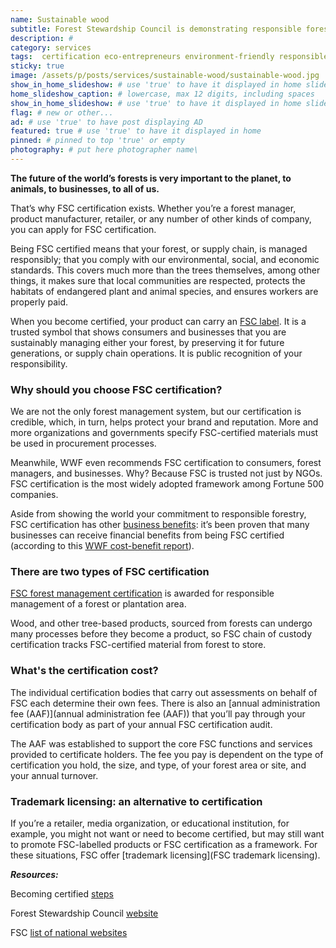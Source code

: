 ```yaml
---
name: Sustainable wood
subtitle: Forest Stewardship Council is demonstrating responsible forest supply chain management
description: #
category: services
tags:  certification eco-entrepreneurs environment-friendly responsible-sources save-trees  social-responsibility wood
sticky: true
image: /assets/p/posts/services/sustainable-wood/sustainable-wood.jpg
show_in_home_slideshow: # use 'true' to have it displayed in home slideshow
home_slideshow_caption: # lowercase, max 12 digits, including spaces
show_in_home_slideshow: # use 'true' to have it displayed in home slideshow
flag: # new or other...
ad: # use 'true' to have post displaying AD
featured: true # use 'true' to have it displayed in home
pinned: # pinned to top 'true' or empty
photography: # put here photographer name\
---
```


**The future of the world’s forests is very important to the planet, to animals, to businesses, to all of us.**

That’s why FSC certification exists. Whether you’re a forest manager, product manufacturer, retailer, or any number of other kinds of company, you can apply for FSC certification.

Being FSC certified means that your forest, or supply chain, is managed responsibly; that you comply with our environmental, social, and economic standards. This covers much more than the trees themselves, among other things, it makes sure that local communities are respected, protects the habitats of endangered plant and animal species, and ensures workers are properly paid.

When you become certified, your product can carry an [FSC label](https://ic.fsc.org/en/for-business/business-benefits/fsc-labels). It is a trusted symbol that shows consumers and businesses that you are sustainably managing either your forest, by preserving it for future generations, or supply chain operations. It is public recognition of your responsibility.

### Why should you choose FSC certification?

We are not the only forest management system, but our certification is credible, which, in turn, helps protect your brand and reputation. More and more organizations and governments specify FSC-certified materials must be used in procurement processes.

Meanwhile, WWF even recommends FSC certification to consumers, forest managers, and businesses. Why? Because FSC is trusted not just by NGOs. FSC certification is the most widely adopted framework among Fortune 500 companies.

Aside from showing the world your commitment to responsible forestry, FSC certification has other [business benefits](https://ic.fsc.org/en/benefits-for-business): it’s been proven that many businesses can receive financial benefits from being FSC certified (according to this [WWF cost-benefit report](http://wwf.panda.org/wwf_news/?250330)).

### There are two types of FSC certification

[FSC forest management certification](https://ic.fsc.org/en/for-business/business-benefits/forest-management-certification) is awarded for responsible management of a forest or plantation area.

Wood, and other tree-based products, sourced from forests can undergo many processes before they become a product, so FSC chain of custody certification tracks FSC-certified material from forest to store.

### What's the certification cost?

The individual certification bodies that carry out assessments on behalf of FSC each determine their own fees. There is also an [annual administration fee (AAF)](annual administration fee (AAF)) that you’ll pay through your certification body as part of your annual FSC certification audit.

The AAF was established to support the core FSC functions and services provided to certificate holders. The fee you pay is dependent on the type of certification you hold, the size, and type, of your forest area or site, and your annual turnover.


### Trademark licensing: an alternative to certification

If you’re a retailer, media organization, or educational institution, for example, you might not want or need to become certified, but may still want to promote FSC-labelled products or FSC certification as a framework. For these situations, FSC offer [trademark licensing](FSC trademark licensing).

**_Resources:_**

Becoming certified [steps](https://ic.fsc.org/en/for-business/3-steps-to-certification)

Forest Stewardship Council [website](https://ic.fsc.org/en)

FSC [list of national websites](http://fsc.org/)
